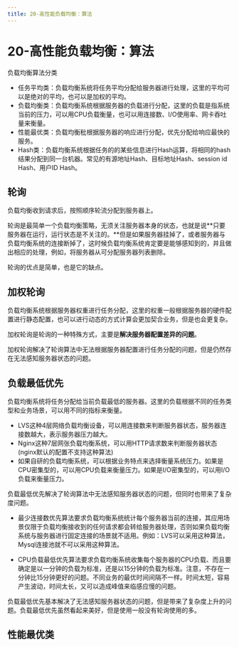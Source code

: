```yaml
---
title: 20-高性能负载均衡：算法
---
```

# 20-高性能负载均衡：算法

负载均衡算法分类
- 任务平均类：负载均衡系统将任务平均分配给服务器进行处理，这里的平均可以是绝对的平均，也可以是加权的平均。
- 负载均衡类：负载均衡系统根据服务器的负载进行分配，这里的负载是指系统当前的压力，可以用CPU负载衡量，也可以用连接数、I/O使用率、网卡吞吐量来衡量。
- 性能最优类：负载均衡秕根据服务器的响应进行分配，优先分配给响应最快的服务。
- Hash类：负载均衡系统根据任务的的某些信息进行Hash运算，将相同的hash结果分配到同一台机器。常见的有源地址Hash、目标地址Hash、session id Hash、用户ID Hash。

## 轮询

负载均衡收到请求后，按照顺序轮流分配到服务器上。

轮询是最简单一个负载均衡策略，无须关注服务器本身的状态，也就是说**只要服务器在运行，运行状态是不关注的。**但是如果服务器挂掉了，或者服务器与负载均衡系统的连接断掉了，这时候负载均衡系统肯定要是能够感知到的，并且做出相应的处理，例如，将服务器从可分配服务器列表删除。

轮询的优点是简单，也是它的缺点。

## 加权轮询

负载均衡系统根据服务器权重进行任务分配，这里的权重一般根据服务器的硬件配置进行静态配置，也可以进行动态的方式计算会更加契合业务，但是也会更复杂。

加权轮询是轮询的一种特殊方式，主要是**解决服务器配置差异的问题**。

加权轮询解决了轮询算法中无法根据服务器配置进行任务分配的问题，但是仍然存在无法感知服务器状态的问题。

## 负载最低优先

负载均衡系统将任务分配给当前负载最低的服务器。这里的负载根据不同的任务类型和业务场景，可以用不同的指标来衡量。

- LVS这种4层网络负载均衡设备，可以用连接数来判断服务器状态，服务器连接数越大，表示服务器压力越大。
- Nginx这种7层网张负载均衡系统，可以用HTTP请求数来判断服务器状态(nginx默认的配置不支持这种算法)
- 如果自研的负载均衡系统，可以根据业务特点来选择衡量系统压力。如果是CPU密集型的，可以用CPU负载来衡量压力。如果是I/O密集型的，可以用I/O负载来衡量压力。

负载最低优先解决了轮询算法中无法感知服务器状态的问题，但同时也带来了复杂度问题。

- 最少连接数优先算法要求负载均衡系统统计每个服务器当前的连接，其应用场景仅限于负载均衡接收到的任何请求都会转给服务器处理，否则如果负载均衡系统与服务器进行固定连接的场景就不适用。例如：LVS可以采用这种算法，Mysql连接池就不可以采用这种算法。

- CPU负载最低优先算法要求负载均衡系统收集每个服务器的CPU负载、而且要确定是以一分钟的负载为标准，还是以15分钟的负载为标准。注意，不存在一分钟比15分钟更好的问题。不同业务的最优时间间隔不一样。时间太短，容易产生波动，时间太长，又可以造成峰值来临感应慢的问题。

负载最低优先基本解决了无法感知服务器状态的问题，但是带来了复杂度上升的问题。负载最低优先虽然看起来美好，但是使用一般没有轮询使用的多。

## 性能最优类




